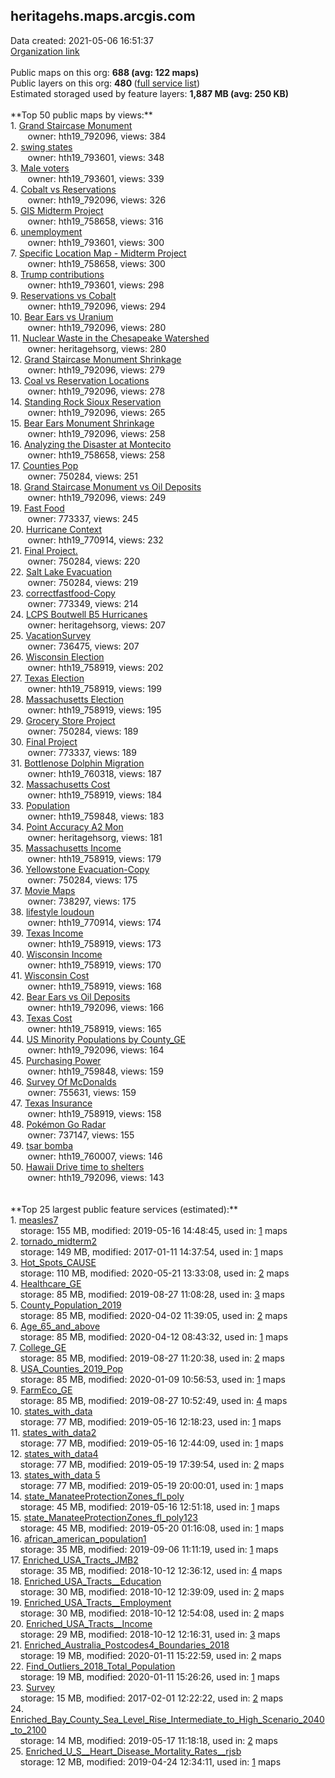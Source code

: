 <h2>heritagehs.maps.arcgis.com</h2> Data created: 2021-05-06 16:51:37 <br /><a target='new' href='https://heritagehs.maps.arcgis.com'>Organization link</a><br /><br />Public maps on this org: <b>688 (avg: 122 maps)</b><br />Public layers on this org: <b>480 </b>(<a target='new' href='https://services.arcgis.com/gLqJjQ3IsrrqW0Hc/ArcGIS/rest/services'>full service list</a>)<br />Estimated storaged used by feature layers: <b>1,887 MB (avg: 250 KB)</b><br /><br />**Top 50 public maps by views:**<br />  1. <a target='new' href='https://www.arcgis.com/home/item.html?id=5b178b4eec1e497182eee25dfb3564ea'>Grand Staircase Monument</a> <br />  &nbsp;&nbsp;&nbsp;&nbsp; &nbsp;&nbsp;owner: hth19_792096, views: 384<br />  2. <a target='new' href='https://www.arcgis.com/home/item.html?id=eb347b1752204a63ad1d9f3bba8915c2'>swing states</a> <br />  &nbsp;&nbsp;&nbsp;&nbsp; &nbsp;&nbsp;owner: hth19_793601, views: 348<br />  3. <a target='new' href='https://www.arcgis.com/home/item.html?id=7d4cd63100b34539b1581eee235e046c'>Male voters</a> <br />  &nbsp;&nbsp;&nbsp;&nbsp; &nbsp;&nbsp;owner: hth19_793601, views: 339<br />  4. <a target='new' href='https://www.arcgis.com/home/item.html?id=963a1d654cf54e34851bf3f2aae7f6fc'>Cobalt vs Reservations</a> <br />  &nbsp;&nbsp;&nbsp;&nbsp; &nbsp;&nbsp;owner: hth19_792096, views: 326<br />  5. <a target='new' href='https://www.arcgis.com/home/item.html?id=a5d7137bb76244c4965acd9d66f736c1'>GIS Midterm Project</a> <br />  &nbsp;&nbsp;&nbsp;&nbsp; &nbsp;&nbsp;owner: hth19_758658, views: 316<br />  6. <a target='new' href='https://www.arcgis.com/home/item.html?id=51b84ffafcf546c78d3411ac152f0f7f'>unemployment</a> <br />  &nbsp;&nbsp;&nbsp;&nbsp; &nbsp;&nbsp;owner: hth19_793601, views: 300<br />  7. <a target='new' href='https://www.arcgis.com/home/item.html?id=ebbfcc45f1d0489ea7cdc6e89a3e0e33'>Specific Location Map - Midterm Project</a> <br />  &nbsp;&nbsp;&nbsp;&nbsp; &nbsp;&nbsp;owner: hth19_758658, views: 300<br />  8. <a target='new' href='https://www.arcgis.com/home/item.html?id=7319be57c0d24936985853646172815b'>Trump contributions</a> <br />  &nbsp;&nbsp;&nbsp;&nbsp; &nbsp;&nbsp;owner: hth19_793601, views: 298<br />  9. <a target='new' href='https://www.arcgis.com/home/item.html?id=40d178762879458997e07e3f6a073a03'>Reservations vs Cobalt</a> <br />  &nbsp;&nbsp;&nbsp;&nbsp; &nbsp;&nbsp;owner: hth19_792096, views: 294<br />  10. <a target='new' href='https://www.arcgis.com/home/item.html?id=61ddaebddc5b43fbb158df606cf0b048'>Bear Ears vs Uranium</a> <br />  &nbsp;&nbsp;&nbsp;&nbsp; &nbsp;&nbsp;owner: hth19_792096, views: 280<br />  11. <a target='new' href='https://www.arcgis.com/home/item.html?id=d3eb5f9f495c4bfe9bd60501aa75600e'>Nuclear Waste in the Chesapeake Watershed</a> <br />  &nbsp;&nbsp;&nbsp;&nbsp; &nbsp;&nbsp;owner: heritagehsorg, views: 280<br />  12. <a target='new' href='https://www.arcgis.com/home/item.html?id=242bf1eca51a4674aa7e9c6957c41023'>Grand Staircase Monument Shrinkage</a> <br />  &nbsp;&nbsp;&nbsp;&nbsp; &nbsp;&nbsp;owner: hth19_792096, views: 279<br />  13. <a target='new' href='https://www.arcgis.com/home/item.html?id=03cd6d2e8c96433990c4577525847102'>Coal vs Reservation Locations</a> <br />  &nbsp;&nbsp;&nbsp;&nbsp; &nbsp;&nbsp;owner: hth19_792096, views: 278<br />  14. <a target='new' href='https://www.arcgis.com/home/item.html?id=1e089b843fb64d1080ec95be596ce27b'>Standing Rock Sioux Reservation</a> <br />  &nbsp;&nbsp;&nbsp;&nbsp; &nbsp;&nbsp;owner: hth19_792096, views: 265<br />  15. <a target='new' href='https://www.arcgis.com/home/item.html?id=05835d1f4652430ca65ceb1e82903155'>Bear Ears Monument Shrinkage</a> <br />  &nbsp;&nbsp;&nbsp;&nbsp; &nbsp;&nbsp;owner: hth19_792096, views: 258<br />  16. <a target='new' href='https://www.arcgis.com/home/item.html?id=b9048b843247478fa56e413cf6e99ea7'>Analyzing the Disaster at Montecito</a> <br />  &nbsp;&nbsp;&nbsp;&nbsp; &nbsp;&nbsp;owner: hth19_758658, views: 258<br />  17. <a target='new' href='https://www.arcgis.com/home/item.html?id=50e6e774eae444a382b983c6d65acc63'>Counties Pop</a> <br />  &nbsp;&nbsp;&nbsp;&nbsp; &nbsp;&nbsp;owner: 750284, views: 251<br />  18. <a target='new' href='https://www.arcgis.com/home/item.html?id=23cfa10b3e534c6da97aa3201a30d439'>Grand Staircase Monument vs Oil Deposits</a> <br />  &nbsp;&nbsp;&nbsp;&nbsp; &nbsp;&nbsp;owner: hth19_792096, views: 249<br />  19. <a target='new' href='https://www.arcgis.com/home/item.html?id=86337bede7704245b5f0db6af5b03f5e'>Fast Food</a> <br />  &nbsp;&nbsp;&nbsp;&nbsp; &nbsp;&nbsp;owner: 773337, views: 245<br />  20. <a target='new' href='https://www.arcgis.com/home/item.html?id=035f9fc824ad4e34b11513c371fa4117'>Hurricane Context</a> <br />  &nbsp;&nbsp;&nbsp;&nbsp; &nbsp;&nbsp;owner: hth19_770914, views: 232<br />  21. <a target='new' href='https://www.arcgis.com/home/item.html?id=5dd91beb498c4627aa636a1617134a76'>Final Project.</a> <br />  &nbsp;&nbsp;&nbsp;&nbsp; &nbsp;&nbsp;owner: 750284, views: 220<br />  22. <a target='new' href='https://www.arcgis.com/home/item.html?id=fd45c069333c408a9bc4da6614bb9695'>Salt Lake Evacuation</a> <br />  &nbsp;&nbsp;&nbsp;&nbsp; &nbsp;&nbsp;owner: 750284, views: 219<br />  23. <a target='new' href='https://www.arcgis.com/home/item.html?id=5c46bcb34d4e45b7bad4d6b678e74a43'>correctfastfood-Copy</a> <br />  &nbsp;&nbsp;&nbsp;&nbsp; &nbsp;&nbsp;owner: 773349, views: 214<br />  24. <a target='new' href='https://www.arcgis.com/home/item.html?id=252c4c880f5548e19714dae692122bae'>LCPS Boutwell B5 Hurricanes</a> <br />  &nbsp;&nbsp;&nbsp;&nbsp; &nbsp;&nbsp;owner: heritagehsorg, views: 207<br />  25. <a target='new' href='https://www.arcgis.com/home/item.html?id=78ed57e0a08542a58f58e838a9fac276'>VacationSurvey</a> <br />  &nbsp;&nbsp;&nbsp;&nbsp; &nbsp;&nbsp;owner: 736475, views: 207<br />  26. <a target='new' href='https://www.arcgis.com/home/item.html?id=30b2a3cc40e34798ae97c46674ac8b25'>Wisconsin Election</a> <br />  &nbsp;&nbsp;&nbsp;&nbsp; &nbsp;&nbsp;owner: hth19_758919, views: 202<br />  27. <a target='new' href='https://www.arcgis.com/home/item.html?id=a02834d5a86e497189b4532f67e40f47'>Texas Election</a> <br />  &nbsp;&nbsp;&nbsp;&nbsp; &nbsp;&nbsp;owner: hth19_758919, views: 199<br />  28. <a target='new' href='https://www.arcgis.com/home/item.html?id=b31ca3e520bf4cd4b3f0fdad24823a34'>Massachusetts Election</a> <br />  &nbsp;&nbsp;&nbsp;&nbsp; &nbsp;&nbsp;owner: hth19_758919, views: 195<br />  29. <a target='new' href='https://www.arcgis.com/home/item.html?id=ccd1f27bc1724c81bdb38572f07e9133'>Grocery Store Project</a> <br />  &nbsp;&nbsp;&nbsp;&nbsp; &nbsp;&nbsp;owner: 750284, views: 189<br />  30. <a target='new' href='https://www.arcgis.com/home/item.html?id=6fbb15f5caa841da9092c4883d119d00'>Final Project</a> <br />  &nbsp;&nbsp;&nbsp;&nbsp; &nbsp;&nbsp;owner: 773337, views: 189<br />  31. <a target='new' href='https://www.arcgis.com/home/item.html?id=c817b6a3db524a90aa7b30f8d9511399'>Bottlenose Dolphin Migration</a> <br />  &nbsp;&nbsp;&nbsp;&nbsp; &nbsp;&nbsp;owner: hth19_760318, views: 187<br />  32. <a target='new' href='https://www.arcgis.com/home/item.html?id=723d9a29610a44f58809610a8b947960'>Massachusetts Cost</a> <br />  &nbsp;&nbsp;&nbsp;&nbsp; &nbsp;&nbsp;owner: hth19_758919, views: 184<br />  33. <a target='new' href='https://www.arcgis.com/home/item.html?id=08a9ba55b68e4b24bfcc3a08ae27329a'>Population</a> <br />  &nbsp;&nbsp;&nbsp;&nbsp; &nbsp;&nbsp;owner: hth19_759848, views: 183<br />  34. <a target='new' href='https://www.arcgis.com/home/item.html?id=9921e8d559834ac5966d6f1b2e2cce2a'>Point Accuracy A2 Mon</a> <br />  &nbsp;&nbsp;&nbsp;&nbsp; &nbsp;&nbsp;owner: heritagehsorg, views: 181<br />  35. <a target='new' href='https://www.arcgis.com/home/item.html?id=f299c8fd2fff4913812f4a7f25923586'>Massachusetts Income</a> <br />  &nbsp;&nbsp;&nbsp;&nbsp; &nbsp;&nbsp;owner: hth19_758919, views: 179<br />  36. <a target='new' href='https://www.arcgis.com/home/item.html?id=61f3c7c8b2084f27bf698652d5e338bc'>Yellowstone Evacuation-Copy</a> <br />  &nbsp;&nbsp;&nbsp;&nbsp; &nbsp;&nbsp;owner: 750284, views: 175<br />  37. <a target='new' href='https://www.arcgis.com/home/item.html?id=3a4101e6b0a044f894129a3741e59e4d'>Movie Maps</a> <br />  &nbsp;&nbsp;&nbsp;&nbsp; &nbsp;&nbsp;owner: 738297, views: 175<br />  38. <a target='new' href='https://www.arcgis.com/home/item.html?id=465cf52f9b06488893096f858dbe0e0b'>lifestyle loudoun</a> <br />  &nbsp;&nbsp;&nbsp;&nbsp; &nbsp;&nbsp;owner: hth19_770914, views: 174<br />  39. <a target='new' href='https://www.arcgis.com/home/item.html?id=c1e0999988074bb3a954a7b1059dfab0'>Texas Income</a> <br />  &nbsp;&nbsp;&nbsp;&nbsp; &nbsp;&nbsp;owner: hth19_758919, views: 173<br />  40. <a target='new' href='https://www.arcgis.com/home/item.html?id=a8df4f729fd94a228363464f610e332d'>Wisconsin Income</a> <br />  &nbsp;&nbsp;&nbsp;&nbsp; &nbsp;&nbsp;owner: hth19_758919, views: 170<br />  41. <a target='new' href='https://www.arcgis.com/home/item.html?id=43f9a6efc7cf4a38acd1746fffb0cd26'>Wisconsin Cost</a> <br />  &nbsp;&nbsp;&nbsp;&nbsp; &nbsp;&nbsp;owner: hth19_758919, views: 168<br />  42. <a target='new' href='https://www.arcgis.com/home/item.html?id=4c4cf12a75c04905961e06f3c3e73e3c'>Bear Ears vs Oil Deposits</a> <br />  &nbsp;&nbsp;&nbsp;&nbsp; &nbsp;&nbsp;owner: hth19_792096, views: 166<br />  43. <a target='new' href='https://www.arcgis.com/home/item.html?id=526a14707a38407e8508bc5d79527bf6'>Texas Cost</a> <br />  &nbsp;&nbsp;&nbsp;&nbsp; &nbsp;&nbsp;owner: hth19_758919, views: 165<br />  44. <a target='new' href='https://www.arcgis.com/home/item.html?id=c86a47b3f0514f5a9d78d5cb961391b0'>US Minority Populations by County_GE</a> <br />  &nbsp;&nbsp;&nbsp;&nbsp; &nbsp;&nbsp;owner: hth19_792096, views: 164<br />  45. <a target='new' href='https://www.arcgis.com/home/item.html?id=145a51e1990542eabcc3d8e88fc1bb51'>Purchasing Power</a> <br />  &nbsp;&nbsp;&nbsp;&nbsp; &nbsp;&nbsp;owner: hth19_759848, views: 159<br />  46. <a target='new' href='https://www.arcgis.com/home/item.html?id=1509d3bb9b1845aeb10b4925e2e9e9c4'>Survey Of McDonalds</a> <br />  &nbsp;&nbsp;&nbsp;&nbsp; &nbsp;&nbsp;owner: 755631, views: 159<br />  47. <a target='new' href='https://www.arcgis.com/home/item.html?id=0731618e37fa460f8337a62ca2d50831'>Texas Insurance</a> <br />  &nbsp;&nbsp;&nbsp;&nbsp; &nbsp;&nbsp;owner: hth19_758919, views: 158<br />  48. <a target='new' href='https://www.arcgis.com/home/item.html?id=3487827ecda842f5abdd6defd956865d'>Pokémon Go Radar</a> <br />  &nbsp;&nbsp;&nbsp;&nbsp; &nbsp;&nbsp;owner: 737147, views: 155<br />  49. <a target='new' href='https://www.arcgis.com/home/item.html?id=9ec48d73c0a844b4a226a3ddcd1741e7'>tsar bomba</a> <br />  &nbsp;&nbsp;&nbsp;&nbsp; &nbsp;&nbsp;owner: hth19_760007, views: 146<br />  50. <a target='new' href='https://www.arcgis.com/home/item.html?id=e910bb4c0a844ee0ae575e3184947560'>Hawaii Drive time to shelters</a> <br />  &nbsp;&nbsp;&nbsp;&nbsp; &nbsp;&nbsp;owner: hth19_792096, views: 143<br /><br /><br />**Top 25 largest public feature services (estimated):**<br /> 1. <a target='new' href='https://www.arcgis.com/home/item.html?id=9e78f712a2f944f995df8c4ba2022267'>measles7</a><br /> &nbsp;&nbsp;&nbsp;&nbsp;storage: 155 MB, modified: 2019-05-16 14:48:45,  used in: <a target='new' href='https://ed-ind-tb.s3-us-west-1.amazonaws.com/ADI/9e78f712a2f944f995df8c4ba2022267.html'> 1</a> maps<br /> 2. <a target='new' href='https://www.arcgis.com/home/item.html?id=0aeadd68431844059839c587b53964a8'>tornado_midterm2</a><br /> &nbsp;&nbsp;&nbsp;&nbsp;storage: 149 MB, modified: 2017-01-11 14:37:54,  used in: <a target='new' href='https://ed-ind-tb.s3-us-west-1.amazonaws.com/ADI/0aeadd68431844059839c587b53964a8.html'> 1</a> maps<br /> 3. <a target='new' href='https://www.arcgis.com/home/item.html?id=1cfa68b4968847b8a02bf154a6d39558'>Hot_Spots_CAUSE</a><br /> &nbsp;&nbsp;&nbsp;&nbsp;storage: 110 MB, modified: 2020-05-21 13:33:08,  used in: <a target='new' href='https://ed-ind-tb.s3-us-west-1.amazonaws.com/ADI/1cfa68b4968847b8a02bf154a6d39558.html'> 2</a> maps<br /> 4. <a target='new' href='https://www.arcgis.com/home/item.html?id=b65d826093cd4d13819cc597292e8e96'>Healthcare_GE</a><br /> &nbsp;&nbsp;&nbsp;&nbsp;storage: 85 MB, modified: 2019-08-27 11:08:28,  used in: <a target='new' href='https://ed-ind-tb.s3-us-west-1.amazonaws.com/ADI/b65d826093cd4d13819cc597292e8e96.html'> 3</a> maps<br /> 5. <a target='new' href='https://www.arcgis.com/home/item.html?id=2e24c9930cbd4d08ac58f2a3c73accf2'>County_Population_2019</a><br /> &nbsp;&nbsp;&nbsp;&nbsp;storage: 85 MB, modified: 2020-04-02 11:39:05,  used in: <a target='new' href='https://ed-ind-tb.s3-us-west-1.amazonaws.com/ADI/2e24c9930cbd4d08ac58f2a3c73accf2.html'> 2</a> maps<br /> 6. <a target='new' href='https://www.arcgis.com/home/item.html?id=b6acce9ec4c04b6f8e9ca2cfc8b73c6f'>Age_65_and_above</a><br /> &nbsp;&nbsp;&nbsp;&nbsp;storage: 85 MB, modified: 2020-04-12 08:43:32,  used in: <a target='new' href='https://ed-ind-tb.s3-us-west-1.amazonaws.com/ADI/b6acce9ec4c04b6f8e9ca2cfc8b73c6f.html'> 1</a> maps<br /> 7. <a target='new' href='https://www.arcgis.com/home/item.html?id=68327701ba934ce7be52f7bbb27f0a32'>College_GE</a><br /> &nbsp;&nbsp;&nbsp;&nbsp;storage: 85 MB, modified: 2019-08-27 11:20:38,  used in: <a target='new' href='https://ed-ind-tb.s3-us-west-1.amazonaws.com/ADI/68327701ba934ce7be52f7bbb27f0a32.html'> 2</a> maps<br /> 8. <a target='new' href='https://www.arcgis.com/home/item.html?id=10800af43cb34434883a83e7108c37d6'>USA_Counties_2019_Pop</a><br /> &nbsp;&nbsp;&nbsp;&nbsp;storage: 85 MB, modified: 2020-01-09 10:56:53,  used in: <a target='new' href='https://ed-ind-tb.s3-us-west-1.amazonaws.com/ADI/10800af43cb34434883a83e7108c37d6.html'> 1</a> maps<br /> 9. <a target='new' href='https://www.arcgis.com/home/item.html?id=4390ecc8df2d45f8a92679999a4e165c'>FarmEco_GE</a><br /> &nbsp;&nbsp;&nbsp;&nbsp;storage: 85 MB, modified: 2019-08-27 10:52:49,  used in: <a target='new' href='https://ed-ind-tb.s3-us-west-1.amazonaws.com/ADI/4390ecc8df2d45f8a92679999a4e165c.html'> 4</a> maps<br /> 10. <a target='new' href='https://www.arcgis.com/home/item.html?id=81f638c2d47b4df8a4fd2602ad87e9f9'>states_with_data</a><br /> &nbsp;&nbsp;&nbsp;&nbsp;storage: 77 MB, modified: 2019-05-16 12:18:23,  used in: <a target='new' href='https://ed-ind-tb.s3-us-west-1.amazonaws.com/ADI/81f638c2d47b4df8a4fd2602ad87e9f9.html'> 1</a> maps<br /> 11. <a target='new' href='https://www.arcgis.com/home/item.html?id=4638458da1ff49c8acfe6354676add2d'>states_with_data2</a><br /> &nbsp;&nbsp;&nbsp;&nbsp;storage: 77 MB, modified: 2019-05-16 12:44:09,  used in: <a target='new' href='https://ed-ind-tb.s3-us-west-1.amazonaws.com/ADI/4638458da1ff49c8acfe6354676add2d.html'> 1</a> maps<br /> 12. <a target='new' href='https://www.arcgis.com/home/item.html?id=7779199ad39a4076a3f3ac70b8af009a'>states_with_data4</a><br /> &nbsp;&nbsp;&nbsp;&nbsp;storage: 77 MB, modified: 2019-05-19 17:39:54,  used in: <a target='new' href='https://ed-ind-tb.s3-us-west-1.amazonaws.com/ADI/7779199ad39a4076a3f3ac70b8af009a.html'> 2</a> maps<br /> 13. <a target='new' href='https://www.arcgis.com/home/item.html?id=f157cfdd6faa4aa89c14b4db87819979'>states_with_data 5</a><br /> &nbsp;&nbsp;&nbsp;&nbsp;storage: 77 MB, modified: 2019-05-19 20:00:01,  used in: <a target='new' href='https://ed-ind-tb.s3-us-west-1.amazonaws.com/ADI/f157cfdd6faa4aa89c14b4db87819979.html'> 1</a> maps<br /> 14. <a target='new' href='https://www.arcgis.com/home/item.html?id=8b8d2cbf2a984c8faabc989c5bd342ed'>state_ManateeProtectionZones_fl_poly</a><br /> &nbsp;&nbsp;&nbsp;&nbsp;storage: 45 MB, modified: 2019-05-16 12:51:18,  used in: <a target='new' href='https://ed-ind-tb.s3-us-west-1.amazonaws.com/ADI/8b8d2cbf2a984c8faabc989c5bd342ed.html'> 1</a> maps<br /> 15. <a target='new' href='https://www.arcgis.com/home/item.html?id=8b5df509cc8547a7b8abba9a1977b241'>state_ManateeProtectionZones_fl_poly123</a><br /> &nbsp;&nbsp;&nbsp;&nbsp;storage: 45 MB, modified: 2019-05-20 01:16:08,  used in: <a target='new' href='https://ed-ind-tb.s3-us-west-1.amazonaws.com/ADI/8b5df509cc8547a7b8abba9a1977b241.html'> 1</a> maps<br /> 16. <a target='new' href='https://www.arcgis.com/home/item.html?id=588cb02143ae4e14898e427487ce962f'>african_american_population1</a><br /> &nbsp;&nbsp;&nbsp;&nbsp;storage: 35 MB, modified: 2019-09-06 11:11:19,  used in: <a target='new' href='https://ed-ind-tb.s3-us-west-1.amazonaws.com/ADI/588cb02143ae4e14898e427487ce962f.html'> 1</a> maps<br /> 17. <a target='new' href='https://www.arcgis.com/home/item.html?id=8e536000dc454ba1bd40b343a84c8281'>Enriched_USA_Tracts_JMB2</a><br /> &nbsp;&nbsp;&nbsp;&nbsp;storage: 35 MB, modified: 2018-10-12 12:36:12,  used in: <a target='new' href='https://ed-ind-tb.s3-us-west-1.amazonaws.com/ADI/8e536000dc454ba1bd40b343a84c8281.html'> 4</a> maps<br /> 18. <a target='new' href='https://www.arcgis.com/home/item.html?id=3bf2163e54ee46dcbadb9a70d00f12ff'>Enriched_USA_Tracts__Education</a><br /> &nbsp;&nbsp;&nbsp;&nbsp;storage: 30 MB, modified: 2018-10-12 12:39:09,  used in: <a target='new' href='https://ed-ind-tb.s3-us-west-1.amazonaws.com/ADI/3bf2163e54ee46dcbadb9a70d00f12ff.html'> 2</a> maps<br /> 19. <a target='new' href='https://www.arcgis.com/home/item.html?id=e6bc10f4ee694b0fb13a1aaad22a465f'>Enriched_USA_Tracts__Employment</a><br /> &nbsp;&nbsp;&nbsp;&nbsp;storage: 30 MB, modified: 2018-10-12 12:54:08,  used in: <a target='new' href='https://ed-ind-tb.s3-us-west-1.amazonaws.com/ADI/e6bc10f4ee694b0fb13a1aaad22a465f.html'> 2</a> maps<br /> 20. <a target='new' href='https://www.arcgis.com/home/item.html?id=a1837e14880442f18e373bfcd94d3afd'>Enriched_USA_Tracts__Income</a><br /> &nbsp;&nbsp;&nbsp;&nbsp;storage: 29 MB, modified: 2018-10-12 12:16:31,  used in: <a target='new' href='https://ed-ind-tb.s3-us-west-1.amazonaws.com/ADI/a1837e14880442f18e373bfcd94d3afd.html'> 3</a> maps<br /> 21. <a target='new' href='https://www.arcgis.com/home/item.html?id=3362eb1d3bc64a8491f2ba45a55e7a5b'>Enriched_Australia_Postcodes4_Boundaries_2018</a><br /> &nbsp;&nbsp;&nbsp;&nbsp;storage: 19 MB, modified: 2020-01-11 15:22:59,  used in: <a target='new' href='https://ed-ind-tb.s3-us-west-1.amazonaws.com/ADI/3362eb1d3bc64a8491f2ba45a55e7a5b.html'> 2</a> maps<br /> 22. <a target='new' href='https://www.arcgis.com/home/item.html?id=b0f7ba6dd9804e1a96a1dca82dd7724c'>Find_Outliers_2018_Total_Population</a><br /> &nbsp;&nbsp;&nbsp;&nbsp;storage: 19 MB, modified: 2020-01-11 15:26:26,  used in: <a target='new' href='https://ed-ind-tb.s3-us-west-1.amazonaws.com/ADI/b0f7ba6dd9804e1a96a1dca82dd7724c.html'> 1</a> maps<br /> 23. <a target='new' href='https://www.arcgis.com/home/item.html?id=8deaef76f247452aaf8dd537c782c4ea'>Survey</a><br /> &nbsp;&nbsp;&nbsp;&nbsp;storage: 15 MB, modified: 2017-02-01 12:22:22,  used in: <a target='new' href='https://ed-ind-tb.s3-us-west-1.amazonaws.com/ADI/8deaef76f247452aaf8dd537c782c4ea.html'> 2</a> maps<br /> 24. <a target='new' href='https://www.arcgis.com/home/item.html?id=9a34b2222c06443190d00b6c295b5a4f'>Enriched_Bay_County_Sea_Level_Rise_Intermediate_to_High_Scenario_2040_to_2100</a><br /> &nbsp;&nbsp;&nbsp;&nbsp;storage: 14 MB, modified: 2019-05-17 11:18:18,  used in: <a target='new' href='https://ed-ind-tb.s3-us-west-1.amazonaws.com/ADI/9a34b2222c06443190d00b6c295b5a4f.html'> 2</a> maps<br /> 25. <a target='new' href='https://www.arcgis.com/home/item.html?id=0619e5d16b064362aec825ad38fb4121'>Enriched_U_S__Heart_Disease_Mortality_Rates__rjsb</a><br /> &nbsp;&nbsp;&nbsp;&nbsp;storage: 12 MB, modified: 2019-04-24 12:34:11,  used in: <a target='new' href='https://ed-ind-tb.s3-us-west-1.amazonaws.com/ADI/0619e5d16b064362aec825ad38fb4121.html'> 1</a> maps<br />